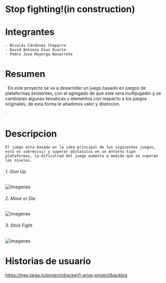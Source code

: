 # Stop fighting!(in construction)

# Integrantes
  ```
  - Nicolás Cárdenas Chaparro
  - David Antonio Diaz Duarte
  - Pedro Jose Mayorga Navarrete
  ```
# Resumen
`
En este proyecto se va a desarrollar un juego basado en juegos de plataformas existentes, con el agregado de que este sera multijugador y se cambiaran algunas tematicas y elementos con respecto a los juegos originales, de esta forma le añadimos valor y distincion.

`
# Descripcion

`El juego esta basado en la idea principal de los siguientes juegos, esto es sobrevivir y superar obstaculos en un entorno tipo plataformas, la dificultad del juego aumenta a medida que se superan los niveles.`
  
  ###### 1. Give Up
  
![Imagenes](https://github.com/dracken1/ARSW-ProjectFirstStage/blob/master/Imagenes/MoveOrDie.jpg)
  
  ###### 2. Move or Die
  
 ![Imagenes](https://github.com/dracken1/ARSW-ProjectFirstStage/blob/master/Imagenes/Stick-Fight-1.png)
  
  ###### 3. Stick Fight   
    
  ![Imagenes](https://github.com/dracken1/ARSW-ProjectFirstStage/blob/master/Imagenes/give-up.jpg)

# Historias de usuario

https://tree.taiga.io/project/dracken1-arsw-project/backlog
